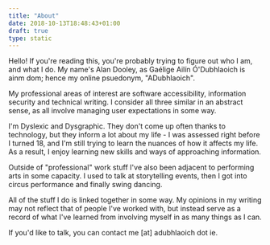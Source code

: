 ```yaml
---
title: "About"
date: 2018-10-13T18:48:43+01:00
draft: true
type: static
---
```


Hello! If you're reading this, you're probably trying to figure out who I am,
and what I do. My name's Alan Dooley, as Gaélige Ailín Ó'Dubhlaoich is ainm
dom; hence my online psuedonym, "ADubhlaoich".

My professional areas of interest are software accessibility, information
security and technical writing. I consider all three similar in an abstract
sense, as all involve managing user expectations in some way.

I'm Dyslexic and Dysgraphic. They don't come up often thanks to technology, but
they inform a lot about my life - I was assessed right before I turned 18, and
I'm still trying to learn the nuances of how it affects my life. As a result, I
enjoy learning new skills and ways of approaching information.

Outside of "professional" work stuff I've also been adjacent to performing arts
in some capacity. I used to talk at storytelling events, then I got into circus
performance and finally swing dancing.

All of the stuff I do is linked together in some way. My opinions in my writing
may not reflect that of people I've worked with, but instead serve as a record
of what I've learned from involving myself in as many things as I can.

If you'd like to talk, you can contact me [at] adubhlaoich dot ie.
